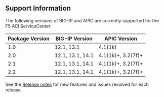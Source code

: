 ## Support Information

The following versions of BIG-IP and APIC are currently supported for the F5 ACI ServiceCenter:
 
| Package Version | BIG-IP Version  | APIC Version      | 
|-----------------|-----------------|-------------------|
| 1.0             | 12.1, 13.1      | 4.1(1k)           |
| 2.0             | 12.1, 13.1, 14.1| 4.1(1k)+, 3.2(7f)+|
| 2.1             | 12.1, 13.1, 14.1| 4.1(1k)+, 3.2(7f)+|
| 2.2             | 12.1, 13.1, 14.1| 4.1(1k)+, 3.2(7f)+|

See the [Release notes](https://clouddocs.f5.com/f5-aci-servicecenter/latest/release-notes.html) for new features and issues resolved for each release. 
